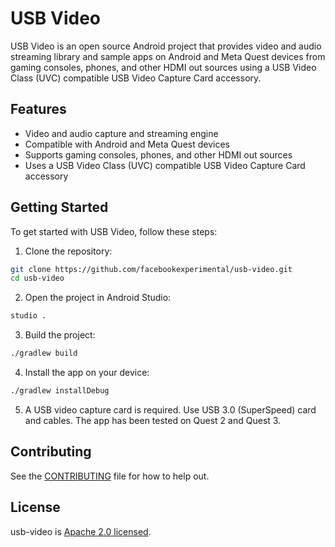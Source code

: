 USB Video
================

USB Video is an open source Android project that provides video and audio streaming library and sample apps on Android and Meta Quest devices from gaming consoles, phones, and other HDMI out sources using a USB Video Class (UVC) compatible USB Video Capture Card accessory.

Features
--------

* Video and audio capture and streaming engine
* Compatible with Android and Meta Quest devices
* Supports gaming consoles, phones, and other HDMI out sources
* Uses a USB Video Class (UVC) compatible USB Video Capture Card accessory

Getting Started
---------------

To get started with USB Video, follow these steps:

1. Clone the repository:
```bash
git clone https://github.com/facebookexperimental/usb-video.git
cd usb-video
```
2. Open the project in Android Studio:
```bash
studio .
```
3. Build the project:
```bash
./gradlew build
```
4. Install the app on your device:
```bash
./gradlew installDebug
```
5. A USB video capture card is required. Use USB 3.0 (SuperSpeed) card and cables. The app has been tested on Quest 2 and Quest 3. 

Contributing
------------
See the [CONTRIBUTING](CONTRIBUTING.md) file for how to help out.

## License
usb-video is [Apache 2.0 licensed](LICENSE).
